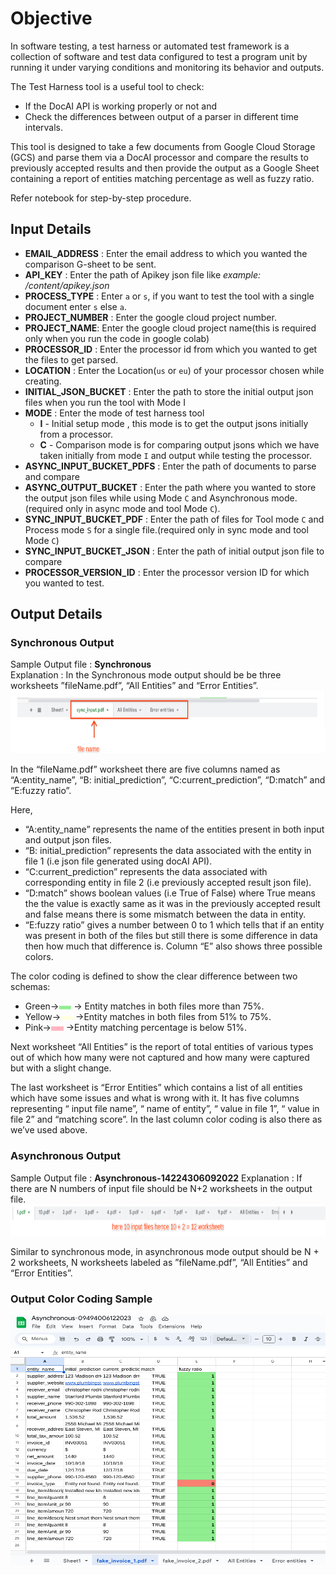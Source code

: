 # Objective

In software testing, a test harness or automated test framework is a collection of software and test data configured to test a program unit by running it under varying conditions and monitoring its behavior and outputs.

The Test Harness tool is a useful tool to check:
* If the DocAI API is working properly or not and
* Check the differences between output of a parser in different time intervals.

This tool is designed to take a few documents from Google Cloud Storage (GCS) and parse them via a DocAI processor and compare the results to previously accepted results and then provide the output as a Google Sheet containing a report of entities matching percentage as well as fuzzy ratio.

Refer notebook for step-by-step procedure.

## Input Details
* **EMAIL_ADDRESS** : Enter the email address to which you wanted the comparison G-sheet to be sent.
* **API_KEY** :  Enter the path of Apikey json file like _example: /content/apikey.json_
* **PROCESS_TYPE** : Enter `a` or `s`, if you want to test the tool with a single document enter `s` else `a`.
* **PROJECT_NUMBER** :  Enter the google cloud project number.
* **PROJECT_NAME**: Enter the google cloud project name(this is required only when you run the code in google colab)
* **PROCESSOR_ID** : Enter the processor id from which you wanted to get the files to get parsed.
* **LOCATION** : Enter the Location(`us` or `eu`) of your processor chosen while creating.
* **INITIAL_JSON_BUCKET** : Enter the path to store the initial output json files when you run the tool with Mode I
* **MODE** : Enter the mode of test harness tool
  * **I** - Initial setup mode , this mode is to get the output jsons initially from a processor.
  * **C** - Comparison mode is for comparing output jsons which we have taken initially from mode `I` and output while testing the processor.
* **ASYNC_INPUT_BUCKET_PDFS** : Enter the path of documents to parse and compare
* **ASYNC_OUTPUT_BUCKET** : Enter the path where you wanted to store the output json files while using Mode `C` and Asynchronous mode.(required only in async mode and tool Mode `C`).
* **SYNC_INPUT_BUCKET_PDF** :  Enter the path of files for Tool mode `C` and Process mode `S` for a single file.(required only in sync mode and tool Mode `C`)
* **SYNC_INPUT_BUCKET_JSON** :  Enter the path of initial output json file to compare
* **PROCESSOR_VERSION_ID** : Enter the processor version ID for which you wanted to test.

## Output Details

### Synchronous Output
Sample Output file : **Synchronous**  
Explanation : In the Synchronous mode output should be be three worksheets ”fileName.pdf”, “All Entities” and “Error Entities”.  
<img src="./images/tabs_sync_out.png" width=800 height=100> </img>  

In the “fileName.pdf” worksheet there are five columns named as “A:entity_name”, “B: initial_prediction”, “C:current_prediction”, “D:match” and  “E:fuzzy ratio”.

Here,
* “A:entity_name” represents the name of the entities present in both input and output json files.
* “B: initial_prediction” represents the data associated with the entity in file 1 (i.e json file generated using docAI API).
* “C:current_prediction” represents the data associated with corresponding entity in file 2 (i.e previously accepted result json file).
* “D:match” shows boolean values (i.e True of False) where True means the the value is exactly same as it was in the previously accepted result and false means there is some mismatch between the data in entity.
* “E:fuzzy ratio” gives a number between 0 to 1 which tells that if an entity was present in both of the files but still there is some difference in data then how much that difference is. Column “E” also shows three possible colors.

The color coding is defined to show the clear difference between two schemas:  
* Green→<img src="./images/green.png" width=20 height=7> </img>→ Entity matches in both files more than 75%.
* Yellow→<img src="./images/yellow.png" width=20 height=7> </img>→Entity matches in both files from 51% to 75%.
* Pink→<img src="./images/pink.png" width=20 height=7> </img>→Entity matching percentage is below 51%.

Next worksheet “All Entities” is the report of total entities of various types out of which how many were not captured and how many were captured but with a slight change.

The last worksheet is “Error Entities”  which contains a list of all entities which have some issues and what is wrong with it. It has five columns representing “ input file name”, “ name of entity”, “ value in file 1”, “ value in file 2” and “matching score”. In the last column  color coding is also there as we’ve used above.

### Asynchronous Output
Sample Output file : **Asynchronous-14224306092022**
Explanation : If there are N numbers of input file should be N+2 worksheets in the output file.
<img src="./images/tabs_async_out.png" width=800 height=50> </img>  
<!-- ![](./images/tabs_async_out.png)   -->
Similar to synchronous mode, in asynchronous mode output should be N + 2 worksheets, N worksheets labeled as  ”fileName.pdf”, “All Entities” and “Error Entities”.

### Output Color Coding Sample
<img src="./images/color_code_sample_async.png" width=800 height=400></img>